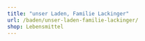 ```yaml
---
title: "unser Laden, Familie Lackinger"
url: /baden/unser-laden-familie-lackinger/
shop: Lebensmittel
---
```

